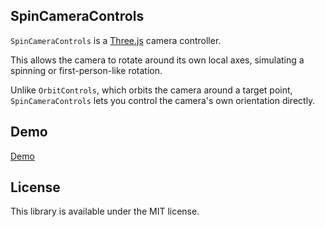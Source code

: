 ## SpinCameraControls

`SpinCameraControls` is a [Three.js](https://github.com/mrdoob/three.js) camera controller. 

This allows the camera to rotate around its own local axes, simulating a spinning or first-person-like rotation.

Unlike `OrbitControls`, which orbits the camera around a target point, `SpinCameraControls` lets you control the camera's own orientation directly.

## Demo

[Demo](https://shota-hamamatsu.github.io/three-spin-camera-controls/)

## License

This library is available under the MIT license.
